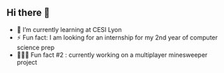 ## Hi there 👋
- 🌱 I’m currently learning at CESI Lyon
- ⚡ Fun fact: I am looking for an internship for my 2nd year of computer science prep
- 👨🏼‍💻 Fun fact #2 : currently working on a multiplayer minesweeper project 
